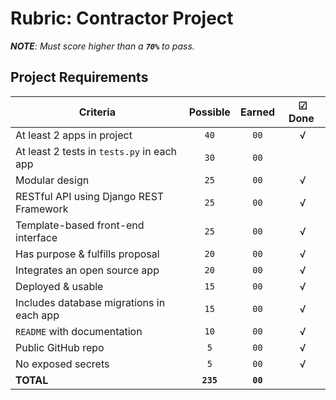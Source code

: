 # Rubric: Contractor Project

_**NOTE**: Must score higher than a **`70%`** to pass._

## Project Requirements

| Criteria                                   | Possible  |  Earned  |  ☑ Done ️ |
| ------------------------------------------ | :-------: | :------: | :------: |
| At least 2 apps in project                 |   `40`    |   `00`   |    √     |
| At least 2 tests in `tests.py` in each app |   `30`    |   `00`   |          |
| Modular design                             |   `25`    |   `00`   |    √     |
| RESTful API using Django REST Framework    |   `25`    |   `00`   |    √     |
| Template-based front-end interface         |   `25`    |   `00`   |    √     |
| Has purpose & fulfills proposal            |   `20`    |   `00`   |    √     |
| Integrates an open source app              |   `20`    |   `00`   |    √     |
| Deployed & usable                          |   `15`    |   `00`   |    √     |
| Includes database migrations in each app   |   `15`    |   `00`   |    √     |
| `README` with documentation                |   `10`    |   `00`   |    √     |
| Public GitHub repo                         |    `5`    |   `00`   |    √     |
| No exposed secrets                         |    `5`    |   `00`   |    √     |
| **TOTAL**                                  | **`235`** | **`00`** |          |
